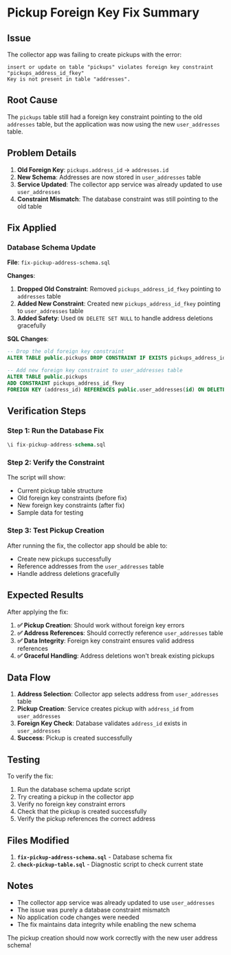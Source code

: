# Pickup Foreign Key Fix Summary

## Issue
The collector app was failing to create pickups with the error:
```
insert or update on table "pickups" violates foreign key constraint "pickups_address_id_fkey"
Key is not present in table "addresses".
```

## Root Cause
The `pickups` table still had a foreign key constraint pointing to the old `addresses` table, but the application was now using the new `user_addresses` table.

## Problem Details
1. **Old Foreign Key**: `pickups.address_id` → `addresses.id`
2. **New Schema**: Addresses are now stored in `user_addresses` table
3. **Service Updated**: The collector app service was already updated to use `user_addresses`
4. **Constraint Mismatch**: The database constraint was still pointing to the old table

## Fix Applied

### Database Schema Update
**File**: `fix-pickup-address-schema.sql`

**Changes**:
1. **Dropped Old Constraint**: Removed `pickups_address_id_fkey` pointing to `addresses` table
2. **Added New Constraint**: Created new `pickups_address_id_fkey` pointing to `user_addresses` table
3. **Added Safety**: Used `ON DELETE SET NULL` to handle address deletions gracefully

**SQL Changes**:
```sql
-- Drop the old foreign key constraint
ALTER TABLE public.pickups DROP CONSTRAINT IF EXISTS pickups_address_id_fkey;

-- Add new foreign key constraint to user_addresses table
ALTER TABLE public.pickups 
ADD CONSTRAINT pickups_address_id_fkey 
FOREIGN KEY (address_id) REFERENCES public.user_addresses(id) ON DELETE SET NULL;
```

## Verification Steps

### Step 1: Run the Database Fix
```sql
\i fix-pickup-address-schema.sql
```

### Step 2: Verify the Constraint
The script will show:
- Current pickup table structure
- Old foreign key constraints (before fix)
- New foreign key constraints (after fix)
- Sample data for testing

### Step 3: Test Pickup Creation
After running the fix, the collector app should be able to:
- Create new pickups successfully
- Reference addresses from the `user_addresses` table
- Handle address deletions gracefully

## Expected Results

After applying the fix:

1. **✅ Pickup Creation**: Should work without foreign key errors
2. **✅ Address References**: Should correctly reference `user_addresses` table
3. **✅ Data Integrity**: Foreign key constraint ensures valid address references
4. **✅ Graceful Handling**: Address deletions won't break existing pickups

## Data Flow

1. **Address Selection**: Collector app selects address from `user_addresses` table
2. **Pickup Creation**: Service creates pickup with `address_id` from `user_addresses`
3. **Foreign Key Check**: Database validates `address_id` exists in `user_addresses`
4. **Success**: Pickup is created successfully

## Testing

To verify the fix:
1. Run the database schema update script
2. Try creating a pickup in the collector app
3. Verify no foreign key constraint errors
4. Check that the pickup is created successfully
5. Verify the pickup references the correct address

## Files Modified

1. **`fix-pickup-address-schema.sql`** - Database schema fix
2. **`check-pickup-table.sql`** - Diagnostic script to check current state

## Notes

- The collector app service was already updated to use `user_addresses`
- The issue was purely a database constraint mismatch
- No application code changes were needed
- The fix maintains data integrity while enabling the new schema

The pickup creation should now work correctly with the new user address schema!

